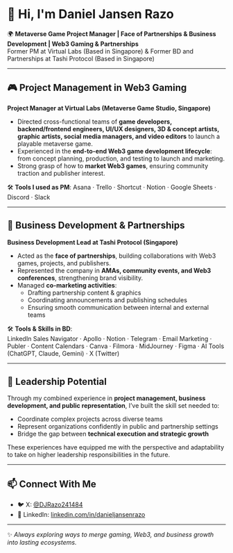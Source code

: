# 👋 Hi, I'm Daniel Jansen Razo  

🌍 **Metaverse Game Project Manager | Face of Partnerships & Business Development | Web3 Gaming & Partnerships**  
Former PM at Virtual Labs (Based in Singapore)
& Former BD and Partnerships at Tashi Protocol (Based in Singapore)

---

## 🎮 Project Management in Web3 Gaming  
**Project Manager at Virtual Labs (Metaverse Game Studio, Singapore)**  
- Directed cross-functional teams of **game developers, backend/frontend engineers, UI/UX designers, 3D & concept artists, graphic artists, social media managers, and video editors** to launch a playable metaverse game.  
- Experienced in the **end-to-end Web3 game development lifecycle**: from concept planning, production, and testing to launch and marketing.  
- Strong grasp of how to **market Web3 games**, ensuring community traction and publisher interest.  

🛠️ **Tools I used as PM**: Asana · Trello · Shortcut · Notion · Google Sheets · Discord · Slack

---

## 🤝 Business Development & Partnerships  
**Business Development Lead at Tashi Protocol (Singapore)**  
- Acted as the **face of partnerships**, building collaborations with Web3 games, projects, and publishers.  
- Represented the company in **AMAs, community events, and Web3 conferences**, strengthening brand visibility.  
- Managed **co-marketing activities**:  
  - Drafting partnership content & graphics  
  - Coordinating announcements and publishing schedules  
  - Ensuring smooth communication between internal and external teams  

🛠️ **Tools & Skills in BD**:  
LinkedIn Sales Navigator · Apollo · Notion · Telegram · Email Marketing · Publer · Content Calendars · Canva · Filmora · MidJourney · Figma · AI Tools (ChatGPT, Claude, Gemini) · X (Twitter)  

---

## 🌟 Leadership Potential  
Through my combined experience in **project management, business development, and public representation**, I’ve built the skill set needed to:  
- Coordinate complex projects across diverse teams  
- Represent organizations confidently in public and partnership settings  
- Bridge the gap between **technical execution and strategic growth**  

These experiences have equipped me with the perspective and adaptability to take on higher leadership responsibilities in the future.  

---

## 📫 Connect With Me  
- 🐦 X: [@DJRazo241484](https://x.com/DJRazo241484)  
- 💼 LinkedIn: [linkedin.com/in/danieljansenrazo](https://www.linkedin.com/in/danieljansenrazo/)  

---

✨ *Always exploring ways to merge gaming, Web3, and business growth into lasting ecosystems.*  
